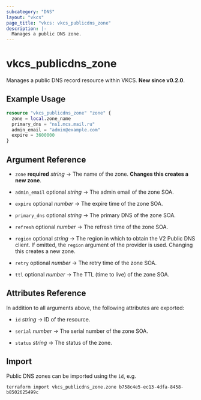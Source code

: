 ```yaml
---
subcategory: "DNS"
layout: "vkcs"
page_title: "vkcs: vkcs_publicdns_zone"
description: |-
  Manages a public DNS zone.
---
```


# vkcs_publicdns_zone

Manages a public DNS record resource within VKCS. **New since v0.2.0**.

## Example Usage
```terraform
resource "vkcs_publicdns_zone" "zone" {
  zone = local.zone_name
  primary_dns = "ns1.mcs.mail.ru"
  admin_email = "admin@example.com"
  expire = 3600000
}
```
## Argument Reference
- `zone` **required** *string* &rarr;  The name of the zone. **Changes this creates a new zone**.

- `admin_email` optional *string* &rarr;  The admin email of the zone SOA.

- `expire` optional *number* &rarr;  The expire time of the zone SOA.

- `primary_dns` optional *string* &rarr;  The primary DNS of the zone SOA.

- `refresh` optional *number* &rarr;  The refresh time of the zone SOA.

- `region` optional *string* &rarr;  The region in which to obtain the V2 Public DNS client. If omitted, the `region` argument of the provider is used. Changing this creates a new zone.

- `retry` optional *number* &rarr;  The retry time of the zone SOA.

- `ttl` optional *number* &rarr;  The TTL (time to live) of the zone SOA.


## Attributes Reference
In addition to all arguments above, the following attributes are exported:
- `id` *string* &rarr;  ID of the resource.

- `serial` *number* &rarr;  The serial number of the zone SOA.

- `status` *string* &rarr;  The status of the zone.



## Import

Public DNS zones can be imported using the `id`, e.g.

```shell
terraform import vkcs_publicdns_zone.zone b758c4e5-ec13-4dfa-8458-b8502625499c
```
